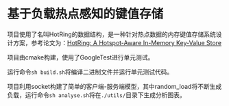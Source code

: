 # 基于负载热点感知的键值存储

项目使用了名叫HotRing的数据结构，是一种针对热点数据的内存键值存储系统设计方案，参考论文为：[HotRing: A Hotspot-Aware In-Memory Key-Value Store](https://www.usenix.org/system/files/fast20-chen_jiqiang.pdf)

项目由cmake构建，使用了GoogleTest进行单元测试。

运行命令`sh build.sh`将编译二进制文件并运行单元测试代码。

项目利用socket构建了简单的客户端-服务端模型，其中random_load将不断生成负载，运行命令`sh analyse.sh`将在`./utils/`目录下生成分析图表。
